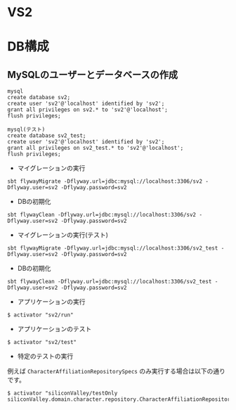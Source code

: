 # VS2

# DB構成
## MySQLのユーザーとデータベースの作成

```
mysql
create database sv2;
create user 'sv2'@'localhost' identified by 'sv2';
grant all privileges on sv2.* to 'sv2'@'localhost';
flush privileges;
```
```
mysql(テスト)
create database sv2_test;
create user 'sv2'@'localhost' identified by 'sv2';
grant all privileges on sv2_test.* to 'sv2'@'localhost';
flush privileges;
```

- マイグレーションの実行
```
sbt flywayMigrate -Dflyway.url=jdbc:mysql://localhost:3306/sv2 -Dflyway.user=sv2 -Dflyway.password=sv2
```
- DBの初期化
```
sbt flywayClean -Dflyway.url=jdbc:mysql://localhost:3306/sv2 -Dflyway.user=sv2 -Dflyway.password=sv2
```


- マイグレーションの実行(テスト)
```
sbt flywayMigrate -Dflyway.url=jdbc:mysql://localhost:3306/sv2_test -Dflyway.user=sv2 -Dflyway.password=sv2
```
- DBの初期化
```
sbt flywayClean -Dflyway.url=jdbc:mysql://localhost:3306/sv2_test -Dflyway.user=sv2 -Dflyway.password=sv2
```

- アプリケーションの実行
```
$ activator "sv2/run"
```

- アプリケーションのテスト
```
$ activator "sv2/test"
```

- 特定のテストの実行

例えば ```CharacterAffiliationRepositorySpecs``` のみ実行する場合は以下の通りです。

```
$ activator "siliconValley/testOnly siliconValley.domain.character.repository.CharacterAffiliationRepositorySpecs"
```




